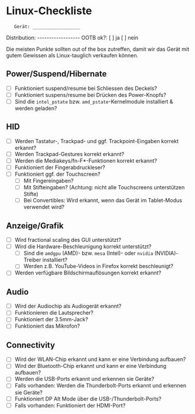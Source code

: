 # Linux-Checkliste

       Gerät: __________________
Distribution: ------------------
    OOTB ok?: [ ] ja    [ ] nein

Die meisten Punkte sollten out of the box zutreffen, damit wir das Gerät mit gutem Gewissen als Linux-tauglich verkaufen können.

## Power/Suspend/Hibernate

- [ ] Funktioniert suspend/resume bei Schliessen des Deckels?
- [ ] Funktioniert suspens/resume bei Drücken des Power-Knopfs?
- [ ] Sind die `intel_pstate` bzw. `amd_pstate`-Kernelmodule installiert & werden geladen?

## HID 

- [ ] Werden Tastatur-, Trackpad- und ggf. Trackpoint-Eingaben korrekt erkannt?
- [ ] Werden Trackpad-Gestures korrekt erkannt?
- [ ] Werden die Mediakeys/fn-F*-Funktionen korrekt erkannt?
- [ ] Funktioniert der Fingerabdruckleser?
- [ ] Funktioniert ggf. der Touchscreen?
    - [ ] Mit Fingereingaben?
    - [ ] Mit Stifteingaben? (Achtung: nicht alle Touchscreens unterstützen Stifte)
    - [ ] Bei Convertibles: Wird erkannt, wenn das Gerät im Tablet-Modus verwendet wird?

## Anzeige/Grafik

- [ ] Wird fractional scaling des GUI unterstützt?
- [ ] Wird die Hardware-Beschleunigung korrekt unterstützt?
    - [ ] Sind die `amdgpu` (AMD)- bzw. `mesa` (Intel)- oder `nvidia` (NVIDIA)-Treiber installiert?
    - [ ] Werden z.B. YouTube-Videos in Firefox korrekt beschleunigt?
- [ ] Werden verfügbare Bildschirmauflösungen korrekt erkannt?

## Audio

- [ ] Wird der Audiochip als Audiogerät erkannt?
- [ ] Funktionieren die Lautsprecher?
- [ ] Funktioniert der 3.5mm-Jack?
- [ ] Funktioniert das Mikrofon?

## Connectivity

- [ ] Wird der WLAN-Chip erkannt und kann er eine Verbindung aufbauen?
- [ ] Wird der Bluetooth-Chip erkannt und kann er eine Verbindung aufbauen?
- [ ] Werden die USB-Ports erkannt und erkennen sie Geräte?
- [ ] Falls vorhanden: Werden die Thunderbolt-Ports erkannt und erkennen sie Geräte?
- [ ] Funktioniert DP Alt Mode über die USB-/Thunderbolt-Ports?
- [ ] Falls vorhanden: Funktioniert der HDMI-Port?
